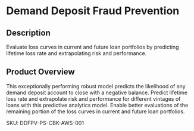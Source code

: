# Demand Deposit Fraud Prevention

## Description
Evaluate loss curves in current and future loan portfolios by predicting lifetime loss rate and extrapolating risk and performance.

## Product Overview
This exceptionally performing robust model predicts the likelihood of any demand deposit account to close with a negative balance. Predict lifetime loss rate and extrapolate risk and performance for different vintages of loans with this predictive analytics model. Enable better evaluations of the remaining portion of the loss curves in current and future loan portfolios.

SKU: DDFPV-PS-CBK-AWS-001
